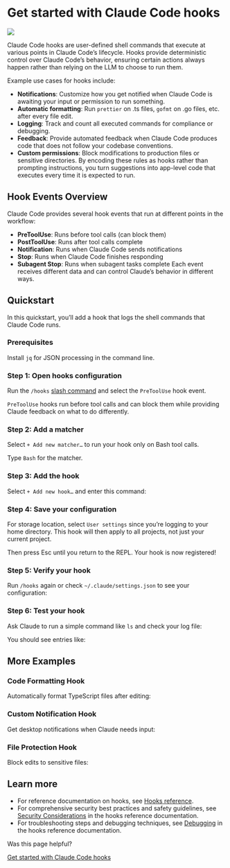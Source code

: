 # Get started with Claude Code hooks
![](Get%20started%20with%20Claude%20Code%20hooks/image.jpg) 

Claude Code hooks are user-defined shell commands that execute at various points in Claude Code’s lifecycle. Hooks provide deterministic control over Claude Code’s behavior, ensuring certain actions always happen rather than relying on the LLM to choose to run them.

Example use cases for hooks include:

* **Notifications**: Customize how you get notified when Claude Code is awaiting your input or permission to run something.
* **Automatic formatting**: Run `prettier` on .ts files, `gofmt` on .go files, etc. after every file edit.
* **Logging**: Track and count all executed commands for compliance or debugging.
* **Feedback**: Provide automated feedback when Claude Code produces code that does not follow your codebase conventions.
* **Custom permissions**: Block modifications to production files or sensitive directories.
By encoding these rules as hooks rather than prompting instructions, you turn suggestions into app-level code that executes every time it is expected to run.

## Hook Events Overview

Claude Code provides several hook events that run at different points in the workflow:

* **PreToolUse**: Runs before tool calls (can block them)
* **PostToolUse**: Runs after tool calls complete
* **Notification**: Runs when Claude Code sends notifications
* **Stop**: Runs when Claude Code finishes responding
* **Subagent Stop**: Runs when subagent tasks complete
Each event receives different data and can control Claude’s behavior in different ways.

## Quickstart

In this quickstart, you’ll add a hook that logs the shell commands that Claude Code runs.

### Prerequisites

Install `jq` for JSON processing in the command line.

### Step 1: Open hooks configuration

Run the `/hooks` [slash command](https://docs.anthropic.com/en/docs/claude-code/slash-commands) and select the `PreToolUse` hook event.

`PreToolUse` hooks run before tool calls and can block them while providing Claude feedback on what to do differently.

### Step 2: Add a matcher

Select `+ Add new matcher…` to run your hook only on Bash tool calls.

Type `Bash` for the matcher.

### Step 3: Add the hook

Select `+ Add new hook…` and enter this command:

### Step 4: Save your configuration

For storage location, select `User settings` since you’re logging to your home directory. This hook will then apply to all projects, not just your current project.

Then press Esc until you return to the REPL. Your hook is now registered!

### Step 5: Verify your hook

Run `/hooks` again or check `~/.claude/settings.json` to see your configuration:

### Step 6: Test your hook

Ask Claude to run a simple command like `ls` and check your log file:

You should see entries like:

## More Examples

### Code Formatting Hook

Automatically format TypeScript files after editing:

### Custom Notification Hook

Get desktop notifications when Claude needs input:

### File Protection Hook

Block edits to sensitive files:

## Learn more

* For reference documentation on hooks, see [Hooks reference](https://docs.anthropic.com/en/docs/claude-code/hooks).
* For comprehensive security best practices and safety guidelines, see [Security Considerations](https://docs.anthropic.com/en/docs/claude-code/hooks#security-considerations) in the hooks reference documentation.
* For troubleshooting steps and debugging techniques, see [Debugging](https://docs.anthropic.com/en/docs/claude-code/hooks#debugging) in the hooks reference documentation.

Was this page helpful?

[Get started with Claude Code hooks](https://docs.anthropic.com/en/docs/claude-code/hooks-guide)